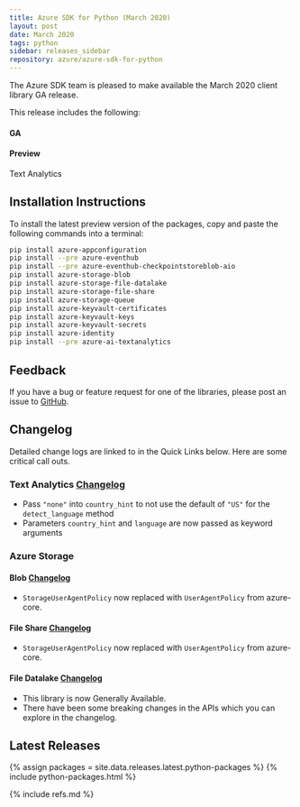```yaml
---
title: Azure SDK for Python (March 2020)
layout: post
date: March 2020
tags: python
sidebar: releases_sidebar
repository: azure/azure-sdk-for-python
---
```


The Azure SDK team is pleased to make available the March 2020 client library GA release.

This release includes the following:

#### GA


#### Preview

Text Analytics


## Installation Instructions

To install the latest preview version of the packages, copy and paste the following commands into a terminal:

```bash
pip install azure-appconfiguration
pip install --pre azure-eventhub
pip install --pre azure-eventhub-checkpointstoreblob-aio
pip install azure-storage-blob
pip install azure-storage-file-datalake
pip install azure-storage-file-share
pip install azure-storage-queue
pip install azure-keyvault-certificates
pip install azure-keyvault-keys
pip install azure-keyvault-secrets
pip install azure-identity
pip install --pre azure-ai-textanalytics
```

## Feedback

If you have a bug or feature request for one of the libraries, please post an issue to [GitHub](https://github.com/azure/azure-sdk-for-python/issues).

## Changelog

Detailed change logs are linked to in the Quick Links below. Here are some critical call outs.

### Text Analytics [Changelog](https://github.com/Azure/azure-sdk-for-python/blob/master/sdk/textanalytics/azure-ai-textanalytics/CHANGELOG.md#change-log-azure-ai-textanalytics)

- Pass `"none"` into `country_hint` to not use the default of `"US"` for the `detect_language` method
- Parameters `country_hint` and `language` are now passed as keyword arguments

### Azure Storage

#### Blob [Changelog](https://github.com/Azure/azure-sdk-for-python/blob/master/sdk/storage/azure-storage-blob/CHANGELOG.md)

- `StorageUserAgentPolicy` now replaced with `UserAgentPolicy` from azure-core.

#### File Share [Changelog](https://github.com/Azure/azure-sdk-for-python/blob/master/sdk/storage/azure-storage-file-share/CHANGELOG.md)

- `StorageUserAgentPolicy` now replaced with `UserAgentPolicy` from azure-core.

#### File Datalake [Changelog](https://github.com/Azure/azure-sdk-for-python/blob/master/sdk/storage/azure-storage-file-datalake/CHANGELOG.md)

- This library is now Generally Available.
- There have been some breaking changes in the APIs which you can explore in the changelog.

## Latest Releases

{% assign packages = site.data.releases.latest.python-packages %}
{% include python-packages.html %}

{% include refs.md %}
